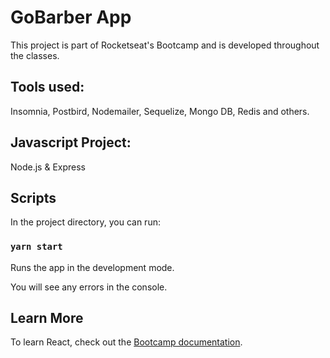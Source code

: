 # GoBarber App

This project is part of Rocketseat's Bootcamp and is developed throughout the classes.

## Tools used:
  
 Insomnia, Postbird, Nodemailer, Sequelize, Mongo DB, Redis and others.

 ## Javascript Project:
 
 Node.js & Express

## Scripts

In the project directory, you can run:

### `yarn start`

Runs the app in the development mode.<br />

You will see any errors in the console.

## Learn More

To learn React, check out the [Bootcamp documentation](https://rocketseat.com.br).

